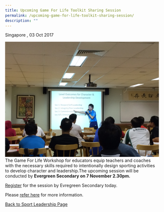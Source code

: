 ```yaml
---
title: Upcoming Game For Life Toolkit Sharing Session
permalink: /upcoming-game-for-life-toolkit-sharing-session/
description: ""
---
```

Singapore , 03 Oct 2017

![](/images/Sport%20Leadership%20Latest/Upcoming%20Game%20For%20Life/evgss2.jpeg)
The Game For Life Workshop for educators equip teachers and coaches with the necessary skills required to intentionally design sporting activities to develop character and leadership.The upcoming session will be conducted by **Evergreen Secondary on 7 November 2.30pm.** 

[Register](https://goo.gl/forms/jd6nFzAL8w1EJZ0l1) for the session by Evregreen Secondary today.

Please [refer here](/sports-education/sports-leadership/workshop-and-training/) for more information.

[Back to Sport Leadership Page](/sports-education/sports-leadership/latest/)